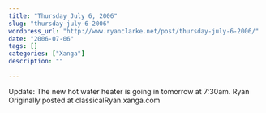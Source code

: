 ```yaml
---
title: "Thursday July 6, 2006"
slug: "thursday-july-6-2006"
wordpress_url: "http://www.ryanclarke.net/post/thursday-july-6-2006/"
date: "2006-07-06"
tags: []
categories: ["Xanga"]
description: ""

---
```


Update: The new hot water heater is going in tomorrow at 7:30am.
Ryan
Originally posted at classicalRyan.xanga.com
